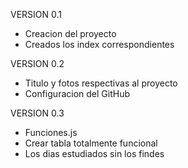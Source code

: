 VERSION 0.1
- Creacion del proyecto
- Creados los index correspondientes

VERSION 0.2
- Titulo y fotos respectivas al proyecto
- Configuracion del GitHub

VERSION 0.3
- Funciones.js
- Crear tabla totalmente funcional
- Los dias estudiados sin los findes